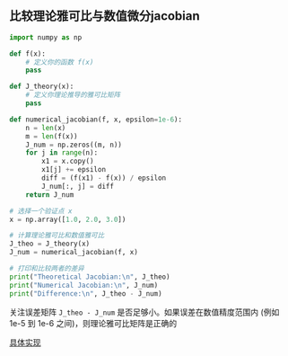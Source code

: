 
## 比较理论雅可比与数值微分jacobian

```python
import numpy as np

def f(x):
    # 定义你的函数 f(x)
    pass

def J_theory(x):
    # 定义你理论推导的雅可比矩阵
    pass

def numerical_jacobian(f, x, epsilon=1e-6):
    n = len(x)
    m = len(f(x))
    J_num = np.zeros((m, n))
    for j in range(n):
        x1 = x.copy()
        x1[j] += epsilon
        diff = (f(x1) - f(x)) / epsilon
        J_num[:, j] = diff
    return J_num

# 选择一个验证点 x
x = np.array([1.0, 2.0, 3.0])

# 计算理论雅可比和数值雅可比
J_theo = J_theory(x)
J_num = numerical_jacobian(f, x)

# 打印和比较两者的差异
print("Theoretical Jacobian:\n", J_theo)
print("Numerical Jacobian:\n", J_num)
print("Difference:\n", J_theo - J_num)
```

关注误差矩阵 `J_theo - J_num` 是否足够小。如果误差在数值精度范围内 (例如 1e-5 到 1e-6 之间)，则理论雅可比矩阵是正确的

[具体实现](../task/test/gauss_newton_curve_fitting_test.cc)
